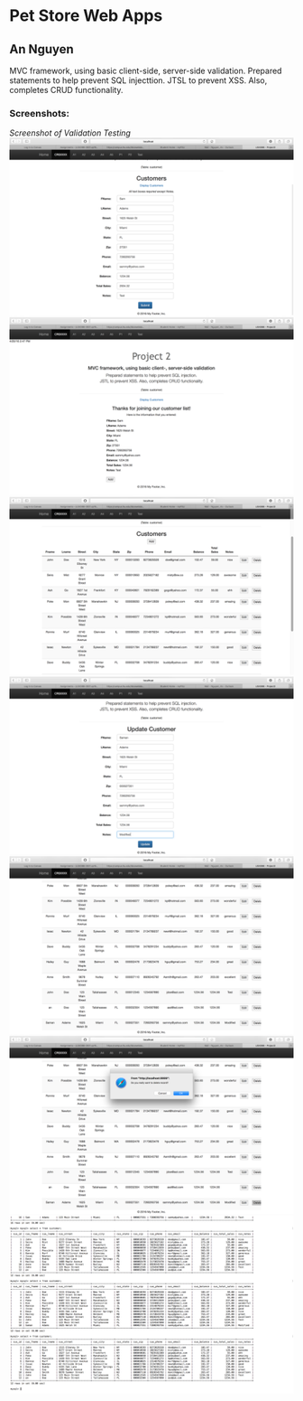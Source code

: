 # Pet Store Web Apps

## An Nguyen

MVC framework, using basic client-side, server-side validation.
Prepared statements to help prevent SQL injecttion.
JTSL to prevent XSS. Also, completes CRUD functionality.

### Screenshots:

*Screenshot of Validation Testing*
![Valid User Form Entry](images/add.png?raw=true)
![Passed Validation](images/thanks.png?raw=true)
![Display Data](images/display.png?raw=true)
![Modify Form](images/modify.png?raw=true)
![Modified Data](images/updated.png?raw=true)
![Delete Warning](images/delete.png?raw=true)
![Associated Database Changes](images/tables.png?raw=true)